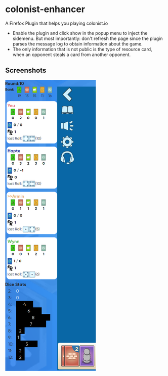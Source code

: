 # colonist-enhancer
A Firefox Plugin that helps you playing colonist.io

- Enable the plugin and click show in the popup menu to inject the sidemenu. But most importantly: don't refresh the page since the plugin parses the message log to obtain information about the game.
- The only information that is not public is the type of resource card, when an opponent steals a card from another opponent.

## Screenshots 

![1](https://raw.githubusercontent.com/movcmpret/colonist-enhancer/master/screenshots/ce.png)

